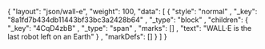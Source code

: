 {
  "layout": "json/wall-e",
  "weight": 100,
  "data":
    [
      {
          "style": "normal" 
        ,  "_key": "8a1fd7b434db11443bf33bc3a2428b64"
        ,  "_type": "block" 
        , "children": {   "_key": "4CqD4zbB"
                        , "_type": "span"
                        , "marks": []
                        , "text": "WALL·E is the last robot left on an Earth"
                      }
        ,  "markDefs": []
      }
    ]
}
